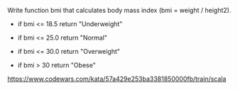 Write function bmi that calculates body mass index (bmi = weight / height2).

* if bmi <= 18.5 return "Underweight"

* if bmi <= 25.0 return "Normal"

* if bmi <= 30.0 return "Overweight"

* if bmi > 30 return "Obese"

https://www.codewars.com/kata/57a429e253ba3381850000fb/train/scala